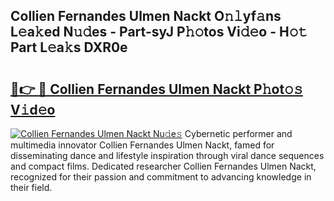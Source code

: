 ## Collien Fernandes Ulmen Nackt O𝚗𝚕yf𝚊ns L𝚎a𝚔ed N𝚞𝚍es - Part-syJ P𝚑𝚘tos Vi𝚍𝚎o - H𝚘𝚝 Part L𝚎a𝚔s DXR0e

# <h2><a href="http://kf2dco.oniu.top/?m=Collien+Fernandes+Ulmen+Nackt">🔗👉 🔴 Collien Fernandes Ulmen Nackt P𝚑ot𝚘𝚜 V𝚒d𝚎o</a></h2>

[![Collien Fernandes Ulmen Nackt Nu𝚍e𝚜](https://i.imgur.com/0qMVB7G.gif)](http://kf2dco.oniu.top/?m=Collien+Fernandes+Ulmen+Nackt)
Cybernetic performer and multimedia innovator Collien Fernandes Ulmen Nackt, famed for disseminating dance and lifestyle inspiration through viral dance sequences and compact films. Dedicated researcher Collien Fernandes Ulmen Nackt, recognized for their passion and commitment to advancing knowledge in their field.  
